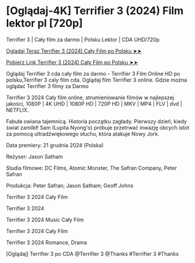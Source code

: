 #  [Oglądaj-4K] Terrifier 3 (2024) Film lektor pl [720p]

Terrifier 3 | Cały film za darmo | Polsku Lektor | CDA UHD/720p

<a href="https://love-4k.com/pl/movie/1034541/terrifier-3-gitcodepl"> Oglądaj Teraz Terrifier 3 (2024) Cały Film po Polsku ➤➤  </a>

<a href="https://love-4k.com/pl/movie/1034541/terrifier-3-gitcodepl"> Pobierz Link Terrifier 3 (2024) Cały Film po Polsku ➤➤ </a>

Oglądaj Terrifier 3 cda cały film za darmo - Terrifier 3 Film Online HD po polsku,Terrifier 3 caly film cda. Oglądaj film Terrifier 3 online. Gdzie można oglądać Terrifier 3 filmy za Darmo

Terrifier 3 2024 Cały film online, strumieniowanie filmów w najlepszej jakości, 1080P | 4K UHD | 1080P HD | 720P HD | MKV | MP4 | FLV | dvd | NETFLIX.

Fabuła owiana tajemnicą. Historia początku zagłady. Pierwszy dzień, kiedy świat zamilkł! Sam (Lupita Nyong'o) próbuje przetrwać inwazję obcych istot za pomocą ultradźwiękowego słuchu, która atakuje Nowy Jork.

Data premiery: 21 grudnia 2024 (Polska)

Reżyser: Jason Satham

Studia filmowe: DC Films, Atomic Monster, The Safran Company, Peter Safran

Produkcja: Peter Safran; Jason Satham; Geoff Johns

Terrifier 3 2024 Cały Film

Terrifier 3 2024

Terrifier 3 2024 Music Cały Film

Terrifier 3 2024 Cały Film

Terrifier 3 2024 Romance, Drama

[Oglądaj] Terrifier 3 po CDA @Terrifier 3 @Thanks #Terrifier 3 #Thanks
